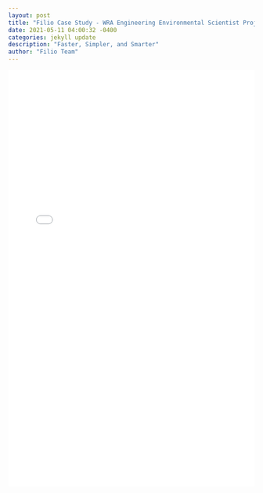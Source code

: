 ```yaml
---
layout: post
title: "Filio Case Study - WRA Engineering Environmental Scientist Project"
date: 2021-05-11 04:00:32 -0400
categories: jekyll update
description: "Faster, Simpler, and Smarter"
author: "Filio Team"
---
```

<embed src="/assets/images/Filio Case Study - WRA Engineering Photo Log Upgrade.pdf" width="100%" height="850px"/>

